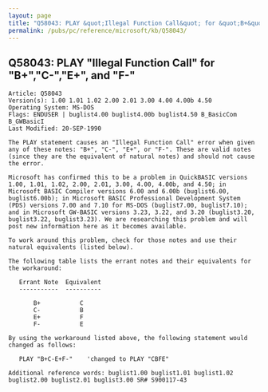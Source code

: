 ```yaml
---
layout: page
title: "Q58043: PLAY &quot;Illegal Function Call&quot; for &quot;B+&quot;,&quot;C-&quot;,&quot;E+&quot;, and &quot;F-&quot;"
permalink: /pubs/pc/reference/microsoft/kb/Q58043/
---
```


## Q58043: PLAY &quot;Illegal Function Call&quot; for &quot;B+&quot;,&quot;C-&quot;,&quot;E+&quot;, and &quot;F-&quot;

	Article: Q58043
	Version(s): 1.00 1.01 1.02 2.00 2.01 3.00 4.00 4.00b 4.50
	Operating System: MS-DOS
	Flags: ENDUSER | buglist4.00 buglist4.00b buglist4.50 B_BasicCom B_GWBasicI
	Last Modified: 20-SEP-1990
	
	The PLAY statement causes an "Illegal Function Call" error when given
	any of these notes: "B+", "C-", "E+", or "F-". These are valid notes
	(since they are the equivalent of natural notes) and should not cause
	the error.
	
	Microsoft has confirmed this to be a problem in QuickBASIC versions
	1.00, 1.01, 1.02, 2.00, 2.01, 3.00, 4.00, 4.00b, and 4.50; in
	Microsoft BASIC Compiler versions 6.00 and 6.00b (buglist6.00,
	buglist6.00b); in Microsoft BASIC Professional Development System
	(PDS) versions 7.00 and 7.10 for MS-DOS (buglist7.00, buglist7.10);
	and in Microsoft GW-BASIC versions 3.23, 3.22, and 3.20 (buglist3.20,
	buglist3.22, buglist3.23). We are researching this problem and will
	post new information here as it becomes available.
	
	To work around this problem, check for those notes and use their
	natural equivalents (listed below).
	
	The following table lists the errant notes and their equivalents for
	the workaround:
	
	   Errant Note  Equivalent
	   -----------  ----------
	
	       B+           C
	       C-           B
	       E+           F
	       F-           E
	
	By using the workaround listed above, the following statement would
	changed as follows:
	
	   PLAY "B+C-E+F-"    'changed to PLAY "CBFE"
	
	Additional reference words: buglist1.00 buglist1.01 buglist1.02
	buglist2.00 buglist2.01 buglist3.00 SR# S900117-43

